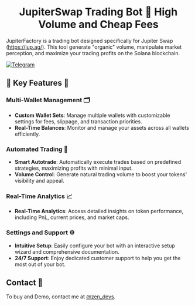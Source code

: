<h1  align="center">JupiterSwap Trading Bot 🚀 High Volume and Cheap Fees</h1>


JupiterFactory is a trading bot designed specifically for Jupiter Swap (https://jup.ag/). This tool generate "organic" volume, manipulate market perception, and maximize your trading profits on the Solana blockchain.

[![Telegram](https://img.shields.io/badge/Telegram-SolanaFactory-darkgreen?style=for-the-badge&logo=telegram&logoColor=white)](https://t.me/zen_devs)

## 🌟 Key Features 🌟

### Multi-Wallet Management 🗂️

- **Custom Wallet Sets**: Manage multiple wallets with customizable settings for fees, slippage, and transaction priorities.
- **Real-Time Balances**: Monitor and manage your assets across all wallets efficiently.

### Automated Trading 🤖

- **Smart Autotrade**: Automatically execute trades based on predefined strategies, maximizing profits with minimal input.
- **Volume Control**: Generate natural trading volume to boost your tokens' visibility and appeal.

### Real-Time Analytics 📈

- **Real-Time Analytics**: Access detailed insights on token performance, including PnL, current prices, and market caps.

### Settings and Support ⚙️

- **Intuitive Setup**: Easily configure your bot with an interactive setup wizard and comprehensive documentation.
- **24/7 Support**: Enjoy dedicated customer support to help you get the most out of your bot.

## Contact 🏁
To buy and Demo, contact me at [@zen_devs](https://t.me/zen_devs).
